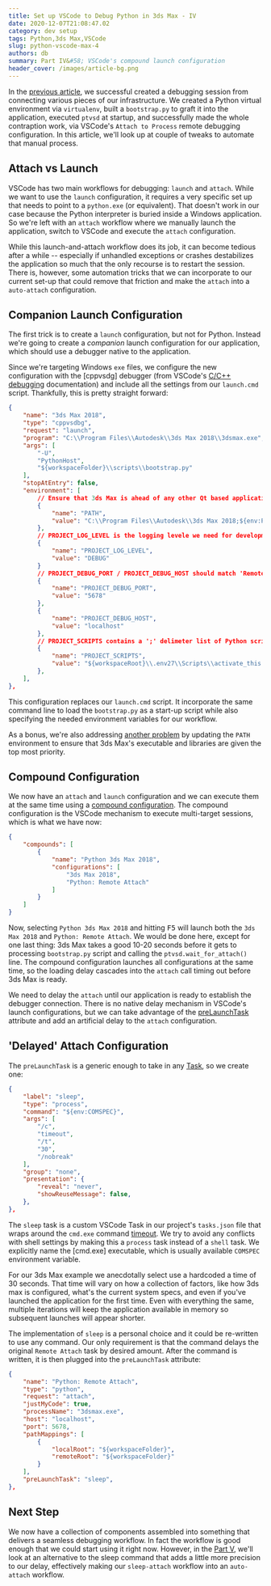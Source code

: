 ```yaml
---
title: Set up VSCode to Debug Python in 3ds Max - IV
date: 2020-12-07T21:08:47.02
category: dev setup
tags: Python,3ds Max,VSCode
slug: python-vscode-max-4
authors: db
summary: Part IV&#58; VSCode's compound launch configuration
header_cover: /images/article-bg.png
---
```


In the [previous article], we successful created a debugging session from connecting various pieces of our infrastructure.  We created a Python virtual environment via `virtualenv`, built a `bootstrap.py` to graft it into the application, executed `ptvsd` at startup, and successfully made the whole contraption work, via VSCode's `Attach to Process` remote debugging configuration. In this article, we'll look up at couple of tweaks to automate that manual process.

## Attach vs Launch

VSCode has two main workflows for debugging: `launch` and `attach`.  While we want to use the `launch` configuration, it requires a very specific set up that needs to point to a `python.exe` (or equivalent).  That doesn't work in our case because the Python interpreter is buried inside a Windows application.  So we're left with an `attach` workflow where we manually launch the application, switch to VSCode and execute the `attach` configuration.

While this launch-and-attach workflow does its job, it can become tedious after a while -- especially if unhandled exceptions or crashes destabilizes the application so much that the only recourse is to restart the session.  There is, however, some automation tricks that we can incorporate to our current set-up that could remove that friction and make the `attach` into a `auto-attach` configuration.

## Companion Launch Configuration

The first trick is to create a `launch` configuration, but not for Python.  Instead we're going to create a *companion* launch configuration for our application, which should use a debugger native to the application.

Since we're targeting Windows `exe` files, we configure the new configuration with the [cppvsdg] debugger (from VSCode's [C/C++ debugging] documentation) and include all the settings from our `launch.cmd` script.  Thankfully, this is pretty straight forward:

```json
{
    "name": "3ds Max 2018",
    "type": "cppvsdbg",
    "request": "launch",
    "program": "C:\\Program Files\\Autodesk\\3ds Max 2018\\3dsmax.exe",
    "args": [
        "-U",
        "PythonHost",
        "${workspaceFolder}\\scripts\\bootstrap.py"
    ],
    "stopAtEntry": false,
    "environment": [
        // Ensure that 3ds Max is ahead of any other Qt based application.
        {
            "name": "PATH",
            "value": "C:\\Program Files\\Autodesk\\3ds Max 2018;${env:PATH}"
        },
        // PROJECT_LOG_LEVEL is the logging levele we need for development
        {
            "name": "PROJECT_LOG_LEVEL",
            "value": "DEBUG"
        }
        // PROJECT_DEBUG_PORT / PROJECT_DEBUG_HOST should match 'Remote Attach'.
        {
            "name": "PROJECT_DEBUG_PORT",
            "value": "5678"
        },
        {
            "name": "PROJECT_DEBUG_HOST",
            "value": "localhost"
        },
        // PROJECT_SCRIPTS contains a ';' delimeter list of Python script to run at startup.
        {
            "name": "PROJECT_SCRIPTS",
            "value": "${workspaceRoot}\\.env27\\Scripts\\activate_this.py"
        },
    ],
},
```

This configuration replaces our `launch.cmd` script.  It incorporate the same command line to load the `bootstrap.py` as a start-up script while also specifying the needed environment variables for our workflow.

As a bonus, we're also addressing [another problem] by updating the `PATH` environment to ensure that 3ds Max's executable and libraries are given the top most priority.

## Compound Configuration

We now have an `attach` and `launch` configuration and we can execute them at the same time using a [compound configuration].  The compound configuration is the VSCode mechanism to execute multi-target sessions, which is what we have now:

```json
{
    "compounds": [
        {
            "name": "Python 3ds Max 2018",
            "configurations": [
                "3ds Max 2018",
                "Python: Remote Attach"
            ]
        }
    ]
}
```

Now, selecting `Python 3ds Max 2018` and hitting <kbd>F5</kbd> will launch both the `3ds Max 2018` and `Python: Remote Attach`.  We would be done here, except for one last thing:  3ds Max takes a good 10-20 seconds before it gets to processing `bootstrap.py` script and calling the `ptvsd.wait_for_attach()` line.  The compound configuration launches all configurations at the same time, so the loading delay cascades into the `attach` call timing out before 3ds Max is ready.

We need to delay the `attach` until our application is ready to establish the debugger connection.  There is no native delay mechanism in VSCode's launch configurations, but we can take advantage of the [preLaunchTask] attribute and add an artificial delay to the `attach` configuration.

## 'Delayed' Attach Configuration

The `preLaunchTask` is a generic enough to take in any [Task], so we create one:

```json
{
    "label": "sleep",
    "type": "process",
    "command": "${env:COMSPEC}",
    "args": [
        "/c",
        "timeout",
        "/t",
        "30",
        "/nobreak"
    ],
    "group": "none",
    "presentation": {
        "reveal": "never",
        "showReuseMessage": false,
    },
},
```

The `sleep` task is a custom VSCode Task in our project's `tasks.json` file that wraps around the `cmd.exe` command [timeout].  We try to avoid any conflicts with shell settings by making this a `process` task instead of a `shell` task.  We explicitly name the [cmd.exe] executable, which is usually available `COMSPEC` environment variable.

For our 3ds Max example we anecdotally select use a hardcoded a time of 30 seconds.  That time will vary on how a collection of factors, like how 3ds max is configured, what's the current system specs, and even if you've launched the application for the first time.  Even with everything the same, multiple iterations will keep the application available in memory so subsequent launches will appear shorter.

The implementation of `sleep` is a personal choice and it could be re-written to use any command.  Our only requirement is that the command delays the original `Remote Attach` task by desired amount.  After the command is written, it is then plugged into the `preLaunchTask` attribute:

```json
{
    "name": "Python: Remote Attach",
    "type": "python",
    "request": "attach",
    "justMyCode": true,
    "processName": "3dsmax.exe",
    "host": "localhost",
    "port": 5678,
    "pathMappings": [
        {
            "localRoot": "${workspaceFolder}",
            "remoteRoot": "${workspaceFolder}"
        }
    ],
    "preLaunchTask": "sleep",
},
```

## Next Step

We now have a collection of components assembled into something that delivers a seamless debugging workflow.  In fact the workflow is good enough that we could start using it right now.  However, in the [Part V], we'll look at an alternative to the sleep command that adds a little more precision to our delay, effectively making our `sleep-attach` workflow into an `auto-attach` workflow.

[activate_this.py]: https://github.com/pypa/virtualenv/blob/main/src/virtualenv/activation/python/activate_this.py
[addsitedir]: https://docs.python.org/3/library/site.html#site.addsitedir
[site]: https://docs.python.org/3/library/site.html
[sys.path]: https://docs.python.org/3/library/sys.html#sys.path
[install_requires vs requirements files]: https://packaging.python.org/discussions/install-requires-vs-requirements/
[__main__]: https://docs.python.org/3/library/__main__.html
[debugger mode]: https://code.visualstudio.com/Docs/editor/debugging
[C/C++ debugging]: https://code.visualstudio.com/docs/cpp/launch-json-reference
[compound configuration]: https://code.visualstudio.com/Docs/editor/debugging#_compound-launch-configurations
[another problem]: {filename}2020-10-29-qt-dll-mismatch.md
[prelaunchtask]: https://code.visualstudio.com/Docs/editor/debugging#_launchjson-attributes
[task]: https://code.visualstudio.com/docs/editor/tasks
[timeout]: https://docs.microsoft.com/en-us/windows-server/administration/windows-commands/timeout
[cmd]: https://docs.microsoft.com/en-us/windows-server/administration/windows-commands/cmd
[previous article]: {filename}2020-12-05-python-vscode-and-max-3.md
[part v]: {filename}2020-12-09-python-vscode-and-max-5.md

